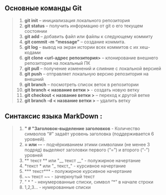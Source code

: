 ## **Основные команды Git**

> 1. **git init** – инициализация локального репозитория
> 2. **git status** – получить информацию от git о его текущем состоянии
> 3. **git add** – добавить файл или файлы к следующему коммиту
> 4. **git commit -m “message”** – создание коммита.
> 5. **git log** – вывод на экран истории всех коммитов с их хеш-кодами
> 6. **git clone <url-адрес репозитория>** – клонирование внешнего репозитория на  локальный ПК
> 7. **git pull** – получение изменений и слияние с локальной версией
> 8. **git push** – отправляет локальную версию репозитория на внешний
> 9. **git branch** – посмотреть список веток в репозитории
> 10. **git branch < название ветки >** - создать новую ветку
> 11. **git checkout < название ветки >** – переход к другой ветке
> 12. **git branch -d < название ветки >** – удалить ветку

## **Синтаксис языка MarkDown** :

> 1. **" # "Заголовок–выделение заголовков** - Количество символов “#” задаёт уровень заголовка  (поддерживается 6 уровней).
> 2. **= или -–**  - подчёркиванием этими символами (не менее 3 подряд) выделяют заголовки  первого (“=”) и второго (“-”) уровней
> 3. ** текст ** или "__ текст __" - полужирное начертание
> 4. *текст *  или "_ текст_" - курсивное начертание
> 5. *** текст*** - полужирное курсивное начертание
> 6. ~~ текст ~~ - зачеркнутый текст
> 7. " * " - ненумерованные списки, символ “*” в начале строки
> 8. 1,2,3... - нумерованные списки
